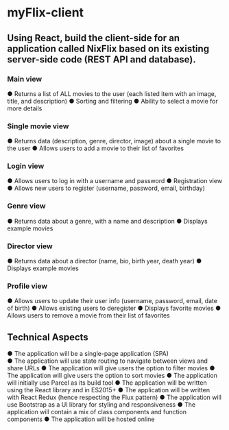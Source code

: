 # myFlix-client

## Using React, build the client-side for an application called NixFlix based on its existing server-side code (REST API and database).

### Main view

● Returns a list of ALL movies to the user (each listed item with an image, title, and description)
● Sorting and filtering
● Ability to select a movie for more details

### Single movie view

● Returns data (description, genre, director, image) about a single movie to the user
● Allows users to add a movie to their list of favorites

### Login view

● Allows users to log in with a username and password
● Registration view
● Allows new users to register (username, password, email, birthday)

### Genre view

● Returns data about a genre, with a name and description
● Displays example movies

### Director view

● Returns data about a director (name, bio, birth year, death year)
● Displays example movies

### Profile view

● Allows users to update their user info (username, password, email, date of birth)
● Allows existing users to deregister
● Displays favorite movies
● Allows users to remove a movie from their list of favorites

## Technical Aspects

● The application will be a single-page application (SPA)<br>
● The application will use state routing to navigate between views and share URLs
● The application will give users the option to filter movies
● The application will give users the option to sort movies
● The application will initially use Parcel as its build tool
● The application will be written using the React library and in ES2015+
● The application will be written with React Redux (hence respecting the Flux pattern)
● The application will use Bootstrap as a UI library for styling and responsiveness
● The application will contain a mix of class components and function components
● The application will be hosted online
